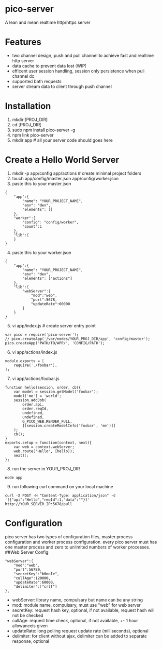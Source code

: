 pico-server
===========

A lean and mean realtime http/https server

Features
========
* two channel design, push and pull channel to achieve fast and realtime http server
* data cache to prevent data lost (WIP)
* efficent user session handling, session only persistence when pull channel dc
* supported bath requests 
* server stream data to client through push channel

Installation
============
1. mkdir [PROJ_DIR]
2. cd [PROJ_DIR]
3. sudo npm install pico-server -g
4. npm link pico-server
5. mkdir app # all your server code should goes here

Create a Hello World Server
===========================
1. mkdir -p app/config app/actions # create minimal project folders
2. touch app/config/master.json app/config/worker.json
3. paste this to your master.json
```
{
    "app":{
        "name": "YOUR_PROJECT_NAME",
        "env": "dev",
        "elements": []
    },
    "worker":{
        "config": "config/worker",
        "count":1
    },
    "lib":{
    }
}
```

4. paste this to your worker.json
```
{
    "app":{
        "name": "YOUR_PROJECT_NAME",
        "env": "dev",
        "elements": ["actions"]
    },
    "lib":{
        "webServer":{
            "mod":"web",
            "port":5678,
            "updateRate":60000
        }
    }
}
```

5. vi app/index.js # create server entry point
```
var pico = require('pico-server');
// pico.createApp('/var/nodes/YOUR_PROJ_DIR/app', 'config/master');
pico.createApp('PATH/TO/APP/', 'CONFIG/PATH');
```

6. vi app/actions/index.js
```
module.exports = [
    require('./foobar'),
];
```

7. vi app/actions/foobar.js
```
function hello(session, order, cb){
	var model = session.getModel('foobar');
	model['me'] = 'world';
	session.addJob(
		order.api,
		order.reqId,
		undefined,
		undefined,
		G_PICO_WEB.RENDER_FULL,
		[[session.createModelInfo('foobar', 'me')]]
	);
	cb();
}
exports.setup = function(context, next){
	var web = context.webServer;
	web.route('Hello', [hello]);
    next();
};
```

8. run the server in YOUR_PROJ_DIR
```
node app
```
9. run following curl command on your local machine
```
curl -X POST -H "Content-Type: application/json" -d '[{"api":"Hello","reqId":1,"data":""}]' http://YOUR_SERVER_IP:5678/pull
```
Configuration
=============
pico server has two types of configuration files, master process configuration and worker process configuration. every 
pico server must has one master process and zero to unlimited numbers of worker processes.
##Web Server Config
```
"webServer":{
    "mod":"web",
    "port":56789,
    "secretKey":"b0nnIe",
    "cullAge":120000,
    "updateRate":60000,
    "delimiter":["crlf"]
},
```
- webServer: library name, compulsary but name can be any string
- mod: module name, compulsary, must use "web" for web server
- secretKey: request hash key, optional, if not available, request hash will not be checked
- cullAge: request time check, optional, if not available, +- 1 hour allowanceis given
- updateRate: long polling request update rate (milliseconds), optional
- delimiter: for client without ajax, delimiter can be added to separate response, optional
